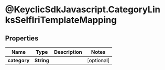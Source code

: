 # @KeyclicSdkJavascript.CategoryLinksSelfIriTemplateMapping

## Properties
Name | Type | Description | Notes
------------ | ------------- | ------------- | -------------
**category** | **String** |  | [optional] 


